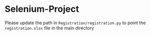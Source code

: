 # Selenium-Project
Please update the path in ```Registration/registration.py``` to point the ```registration.xlsx``` file in the main directory
